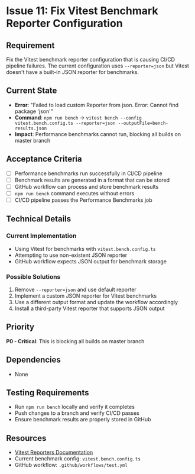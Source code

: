 # Issue 11: Fix Vitest Benchmark Reporter Configuration

## Requirement
Fix the Vitest benchmark reporter configuration that is causing CI/CD pipeline failures. The current configuration uses `--reporter=json` but Vitest doesn't have a built-in JSON reporter for benchmarks.

## Current State
- **Error**: "Failed to load custom Reporter from json. Error: Cannot find package 'json'"
- **Command**: `npm run bench` → `vitest bench --config vitest.bench.config.ts --reporter=json --outputFile=bench-results.json`
- **Impact**: Performance benchmarks cannot run, blocking all builds on master branch

## Acceptance Criteria
- [ ] Performance benchmarks run successfully in CI/CD pipeline
- [ ] Benchmark results are generated in a format that can be stored
- [ ] GitHub workflow can process and store benchmark results
- [ ] `npm run bench` command executes without errors
- [ ] CI/CD pipeline passes the Performance Benchmarks job

## Technical Details
### Current Implementation
- Using Vitest for benchmarks with `vitest.bench.config.ts`
- Attempting to use non-existent JSON reporter
- GitHub workflow expects JSON output for benchmark storage

### Possible Solutions
1. Remove `--reporter=json` and use default reporter
2. Implement a custom JSON reporter for Vitest benchmarks
3. Use a different output format and update the workflow accordingly
4. Install a third-party Vitest reporter that supports JSON output

## Priority
**P0 - Critical**: This is blocking all builds on master branch

## Dependencies
- None

## Testing Requirements
- Run `npm run bench` locally and verify it completes
- Push changes to a branch and verify CI/CD passes
- Ensure benchmark results are properly stored in GitHub

## Resources
- [Vitest Reporters Documentation](https://vitest.dev/guide/reporters.html)
- Current benchmark config: `vitest.bench.config.ts`
- GitHub workflow: `.github/workflows/test.yml`